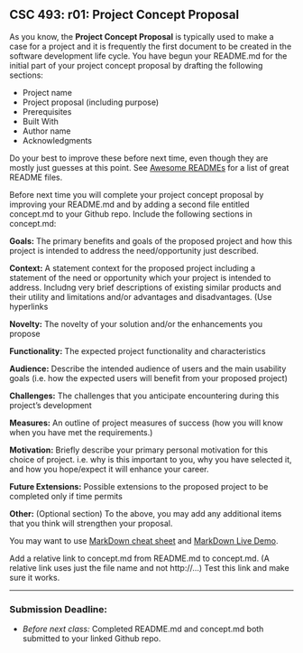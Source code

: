 ## CSC 493: r01: Project Concept Proposal

As you know, the **Project Concept Proposal** is typically used to make a case for a project and it is frequently the first document to be created in the software development life cycle. You have begun your README.md for the initial part of your project concept proposal by drafting the following sections:
- Project name
- Project proposal (including purpose)
- Prerequisites
- Built With
- Author name
- Acknowledgments

Do your best to improve these before next time, even though they are mostly just guesses at this point. See [Awesome READMEs](https://github.com/matiassingers/awesome-readme) for a list of great README files.

Before next time you will complete your project concept proposal by improving your README.md and by adding a second file entitled concept.md to your Github repo. Include the following sections in concept.md:

**Goals:** The primary benefits and goals of the proposed project and how this project is intended to address the need/opportunity just described.

**Context:** A statement context for the proposed project including a statement of the need or opportunity which your project is intended to address. Includng very brief descriptions of existing similar products and their utility and limitations and/or advantages and disadvantages. (Use hyperlinks

**Novelty:** The novelty of your solution and/or the enhancements you propose

**Functionality:** The expected project functionality and characteristics

**Audience:** Describe the intended audience of users and the main usability goals (i.e. how the expected users will benefit from your proposed project)

**Challenges:** The challenges that you anticipate encountering during this project’s development

**Measures:** An outline of project measures of success (how you will know when you have met the requirements.)

**Motivation:** Briefly describe your primary personal motivation for this choice of project. i.e. why is this important to you, why you have selected it, and how you hope/expect it will enhance your career.

**Future Extensions:** Possible extensions to the proposed project to be completed only if time permits

**Other:** (Optional section) To the above, you may add any additional items that you think will strengthen your proposal.

You may want to use [MarkDown cheat sheet](https://github.com/adam-p/markdown-here/wiki/Markdown-Here-Cheatsheet) and [MarkDown Live Demo](http://www.markdown-here.com/livedemo.html).

Add a relative link to concept.md from README.md to concept.md. (A relative link uses just the file name and not http://...) Test this link and make sure it works.

---
### Submission Deadline:
- *Before next class:* Completed README.md and concept.md both submitted to your linked Github repo.
